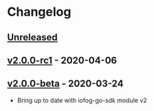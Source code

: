 # Changelog

## [Unreleased]

## [v2.0.0-rc1] - 2020-04-06

## [v2.0.0-beta] - 2020-03-24

* Bring up to date with iofog-go-sdk module v2
    
[Unreleased]: https://github.com/eclipse-iofog/helm/compare/v2.0.0-rc1..HEAD
[v2.0.0-rc1]: https://github.com/eclipse-iofog/helm/compare/v2.0.0-beta..v2.0.0-rc1
[v2.0.0-beta]: https://github.com/eclipse-iofog/helm/compare/v1.3.0..v2.0.0-beta
